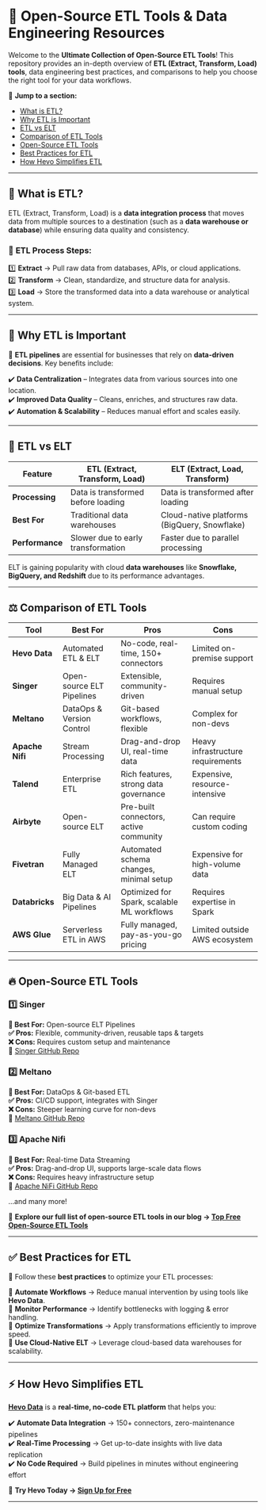 # 🚀 Open-Source ETL Tools & Data Engineering Resources  

Welcome to the **Ultimate Collection of Open-Source ETL Tools**! This repository provides an in-depth overview of **ETL (Extract, Transform, Load) tools**, data engineering best practices, and comparisons to help you choose the right tool for your data workflows.  

🔗 **Jump to a section:**  
- [What is ETL?](#what-is-etl)  
- [Why ETL is Important](#why-etl-is-important)  
- [ETL vs ELT](#etl-vs-elt)  
- [Comparison of ETL Tools](#comparison-of-etl-tools)  
- [Open-Source ETL Tools](#open-source-etl-tools)  
- [Best Practices for ETL](#best-practices-for-etl)  
- [How Hevo Simplifies ETL](#how-hevo-simplifies-etl)  
---

## 📌 What is ETL?  

ETL (Extract, Transform, Load) is a **data integration process** that moves data from multiple sources to a destination (such as a **data warehouse or database**) while ensuring data quality and consistency.  

### 🔹 **ETL Process Steps:**  
1️⃣ **Extract** → Pull raw data from databases, APIs, or cloud applications.  
2️⃣ **Transform** → Clean, standardize, and structure data for analysis.  
3️⃣ **Load** → Store the transformed data into a data warehouse or analytical system.  

---

## 🌟 Why ETL is Important  

🚀 **ETL pipelines** are essential for businesses that rely on **data-driven decisions**. Key benefits include:  

✔️ **Data Centralization** – Integrates data from various sources into one location.  
✔️ **Improved Data Quality** – Cleans, enriches, and structures raw data.  
✔️ **Automation & Scalability** – Reduces manual effort and scales easily.  

---

## 🔄 ETL vs ELT  

| Feature          | ETL (Extract, Transform, Load) | ELT (Extract, Load, Transform) |
|-----------------|--------------------------------|--------------------------------|
| **Processing**  | Data is transformed before loading | Data is transformed after loading |
| **Best For**    | Traditional data warehouses  | Cloud-native platforms (BigQuery, Snowflake) |
| **Performance** | Slower due to early transformation | Faster due to parallel processing |

ELT is gaining popularity with cloud **data warehouses** like **Snowflake, BigQuery, and Redshift** due to its performance advantages.

---

## ⚖️ Comparison of ETL Tools  

| Tool          | Best For                  | Pros                                | Cons                                |
|--------------|--------------------------|------------------------------------|------------------------------------|
| **Hevo Data**  | Automated ETL & ELT       | No-code, real-time, 150+ connectors | Limited on-premise support |
| **Singer**     | Open-source ELT Pipelines | Extensible, community-driven       | Requires manual setup |
| **Meltano**    | DataOps & Version Control | Git-based workflows, flexible      | Complex for non-devs |
| **Apache Nifi** | Stream Processing        | Drag-and-drop UI, real-time data   | Heavy infrastructure requirements |
| **Talend**     | Enterprise ETL            | Rich features, strong data governance | Expensive, resource-intensive |
| **Airbyte**    | Open-source ELT           | Pre-built connectors, active community | Can require custom coding |
| **Fivetran**   | Fully Managed ELT         | Automated schema changes, minimal setup | Expensive for high-volume data |
| **Databricks** | Big Data & AI Pipelines   | Optimized for Spark, scalable ML workflows | Requires expertise in Spark |
| **AWS Glue**   | Serverless ETL in AWS     | Fully managed, pay-as-you-go pricing | Limited outside AWS ecosystem |

---

## 🔥 Open-Source ETL Tools  

### **1️⃣ Singer**  
**🔹 Best For:** Open-source ELT Pipelines  
**✅ Pros:** Flexible, community-driven, reusable taps & targets  
**❌ Cons:** Requires custom setup and maintenance  
🔗 [Singer GitHub Repo](https://github.com/singer-io)  

### **2️⃣ Meltano**  
**🔹 Best For:** DataOps & Git-based ETL  
**✅ Pros:** CI/CD support, integrates with Singer  
**❌ Cons:** Steeper learning curve for non-devs  
🔗 [Meltano GitHub Repo](https://github.com/meltano/meltano)  

### **3️⃣ Apache Nifi**  
**🔹 Best For:** Real-time Data Streaming  
**✅ Pros:** Drag-and-drop UI, supports large-scale data flows  
**❌ Cons:** Requires heavy infrastructure setup  
🔗 [Apache NiFi GitHub Repo](https://github.com/apache/nifi)  

…and many more!  

📌 **Explore our full list of open-source ETL tools in our blog → [Top Free Open-Source ETL Tools](https://hevodata.com/learn/top-free-open-source-etl-tools-to-consider/)**  


---

## ✅ Best Practices for ETL  

🚀 Follow these **best practices** to optimize your ETL processes:  

📌 **Automate Workflows** → Reduce manual intervention by using tools like **Hevo Data**.  
📌 **Monitor Performance** → Identify bottlenecks with logging & error handling.  
📌 **Optimize Transformations** → Apply transformations efficiently to improve speed.  
📌 **Use Cloud-Native ELT** → Leverage cloud-based data warehouses for scalability.  

---

## ⚡ How Hevo Simplifies ETL  

**[Hevo Data](https://hevodata.com/)** is a **real-time, no-code ETL platform** that helps you:  

✔️ **Automate Data Integration** → 150+ connectors, zero-maintenance pipelines  
✔️ **Real-Time Processing** → Get up-to-date insights with live data replication  
✔️ **No Code Required** → Build pipelines in minutes without engineering effort  

🚀 **Try Hevo Today → [Sign Up for Free](https://hevodata.com/)**  

---
